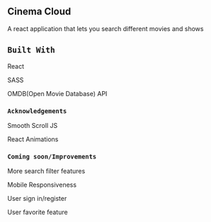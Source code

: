
## Cinema Cloud 
A react application that lets you search different movies and shows

## `Built With`
React 

SASS

OMDB(Open Movie Database) API


### `Acknowledgements`

Smooth Scroll JS

React Animations

### `Coming soon/Improvements`

More search filter features

Mobile Responsiveness

User sign in/register

User favorite feature



